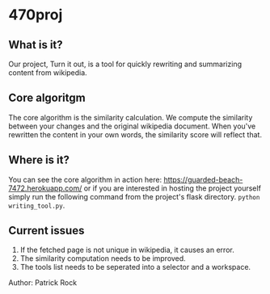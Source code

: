 470proj
=======

What is it?
----------

Our project, Turn it out, is a tool for quickly rewriting and summarizing 
content from wikipedia.


Core algoritgm
--------
The core algorithm is the similarity calculation. We compute the similarity
between your changes and the original wikipedia document. When you've rewritten
the content in your own words, the similarity score will reflect that.


Where is it?
------
You can see the core algorithm in action here: https://guarded-beach-7472.herokuapp.com/ or if you are interested in hosting the project yourself simply run the following command from the project's flask directory. `python writing_tool.py`.


Current issues
---------
1. If the fetched page is not unique in wikipedia, it causes an error. 
2. The similarity computation needs to be improved.
3. The tools list needs to be seperated into a selector and a workspace.


Author: Patrick Rock
